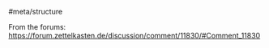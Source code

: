 #meta/structure 

From the forums:
https://forum.zettelkasten.de/discussion/comment/11830/#Comment_11830